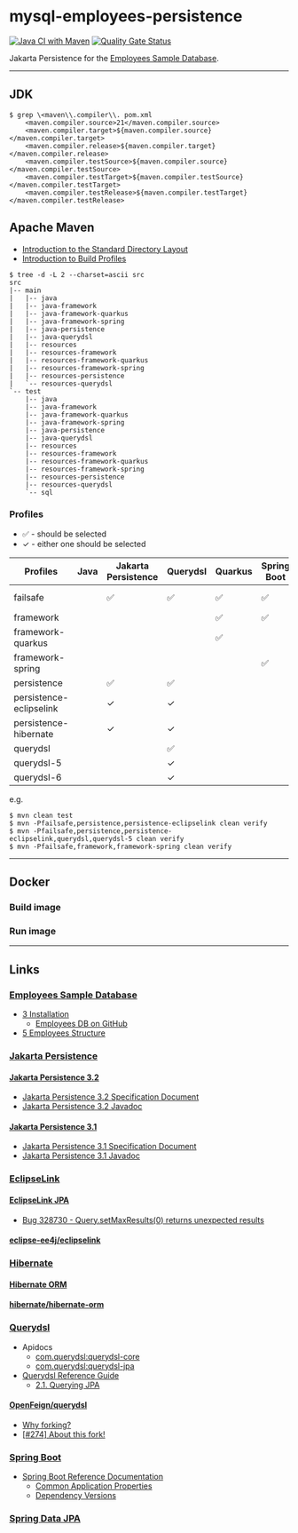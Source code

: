 # mysql-employees-persistence

[![Java CI with Maven](https://github.com/jinahya/mysql-emploees-persistence/actions/workflows/maven.yml/badge.svg)](https://github.com/jinahya/mysql-emploees-persistence/actions/workflows/maven.yml)
[![Quality Gate Status](https://sonarcloud.io/api/project_badges/measure?project=jinahya_mysql-emploees-persistence&metric=alert_status)](https://sonarcloud.io/summary/new_code?id=jinahya_mysql-emploees-persistence)

Jakarta Persistence for the [Employees Sample Database](https://dev.mysql.com/doc/employee/en/).

---


## JDK

```text
$ grep \<maven\\.compiler\\. pom.xml
    <maven.compiler.source>21</maven.compiler.source>
    <maven.compiler.target>${maven.compiler.source}</maven.compiler.target>
    <maven.compiler.release>${maven.compiler.target}</maven.compiler.release>
    <maven.compiler.testSource>${maven.compiler.source}</maven.compiler.testSource>
    <maven.compiler.testTarget>${maven.compiler.testSource}</maven.compiler.testTarget>
    <maven.compiler.testRelease>${maven.compiler.testTarget}</maven.compiler.testRelease>
```

## Apache Maven

* [Introduction to the Standard Directory Layout](https://maven.apache.org/guides/introduction/introduction-to-the-standard-directory-layout.html)
* [Introduction to Build Profiles](https://maven.apache.org/guides/introduction/introduction-to-profiles.html)

```text
$ tree -d -L 2 --charset=ascii src
src
|-- main
|   |-- java
|   |-- java-framework
|   |-- java-framework-quarkus
|   |-- java-framework-spring
|   |-- java-persistence
|   |-- java-querydsl
|   |-- resources
|   |-- resources-framework
|   |-- resources-framework-quarkus    
|   |-- resources-framework-spring
|   |-- resources-persistence
|   `-- resources-querydsl
`-- test
    |-- java
    |-- java-framework
    |-- java-framework-quarkus
    |-- java-framework-spring
    |-- java-persistence
    |-- java-querydsl
    |-- resources
    |-- resources-framework
    |-- resources-framework-quarkus
    |-- resources-framework-spring
    |-- resources-persistence
    |-- resources-querydsl
    `-- sql
```

### Profiles

* &#x2705; - should be selected
* &#x2713; - either one should be selected

| Profiles                | Java | Jakarta Persistence | Querydsl | Quarkus  | Spring Boot | Notes   |
|-------------------------|------|---------------------|----------|----------|-------------|---------|
| failsafe                |      | &#x2705;            | &#x2705; | &#x2705; | &#x2705;    | for ITs |
| framework               |      |                     |          | &#x2705; | &#x2705;    |         |
| framework-quarkus       |      |                     |          | &#x2705; |             |         |
| framework-spring        |      |                     |          |          | &#x2705;    |         |
| persistence             |      | &#x2705;            | &#x2705; |          |             |         |
| persistence-eclipselink |      | &#x2713;            | &#x2713; |          |             |         |
| persistence-hibernate   |      | &#x2713;            | &#x2713; |          |             |         |
| querydsl                |      |                     | &#x2705; |          |             |         |
| querydsl-5              |      |                     | &#x2713; |          |             |         |
| querydsl-6              |      |                     | &#x2713; |          |             |         |

e.g.

```text
$ mvn clean test
$ mvn -Pfailsafe,persistence,persistence-eclipselink clean verify 
$ mvn -Pfailsafe,persistence,persistence-eclipselink,querydsl,querydsl-5 clean verify 
$ mvn -Pfailsafe,framework,framework-spring clean verify 
```

---

## Docker

### Build image

### Run image

---

## Links

### [Employees Sample Database](https://dev.mysql.com/doc/employee/en/)

* [3 Installation](https://dev.mysql.com/doc/employee/en/employees-installation.html)
    * [Employees DB on GitHub](https://github.com/datacharmer/test_db)
* [5 Employees Structure](https://dev.mysql.com/doc/employee/en/sakila-structure.html)

### [Jakarta Persistence](https://jakarta.ee/specifications/persistence/)

#### [Jakarta Persistence 3.2](https://jakarta.ee/specifications/persistence/3.2/)

* [Jakarta Persistence 3.2 Specification Document](https://jakarta.ee/specifications/persistence/3.2/jakarta-persistence-spec-3.2-m2)
* [Jakarta Persistence 3.2 Javadoc](https://jakarta.ee/specifications/persistence/3.2/apidocs/jakarta.persistence/module-summary.html)

#### [Jakarta Persistence 3.1](https://jakarta.ee/specifications/persistence/3.1/)

* [Jakarta Persistence 3.1 Specification Document](https://jakarta.ee/specifications/persistence/3.1/jakarta-persistence-spec-3.1)
* [Jakarta Persistence 3.1 Javadoc](https://jakarta.ee/specifications/persistence/3.1/apidocs)

### [EclipseLink](https://eclipse.dev/eclipselink/)

#### [EclipseLink JPA](https://eclipse.dev/eclipselink/#jpa)

* [Bug 328730 - Query.setMaxResults(0) returns unexpected results](https://bugs.eclipse.org/bugs/show_bug.cgi?id=328730)

#### [eclipse-ee4j/eclipselink](https://github.com/eclipse-ee4j/eclipselink)

### [Hibernate](https://hibernate.org/)

#### [Hibernate ORM](https://hibernate.org/orm/)

#### [hibernate/hibernate-orm](https://github.com/hibernate/hibernate-orm)

### [Querydsl](http://querydsl.com/)

* Apidocs
    * [com.querydsl:querydsl-core](https://javadoc.io/doc/com.querydsl/querydsl-core/latest/index.html)
    * [com.querydsl:querydsl-jpa](https://javadoc.io/doc/com.querydsl/querydsl-jpa/latest/index.html)
* [Querydsl Reference Guide](http://querydsl.com/static/querydsl/latest/reference/html/)
    * [2.1. Querying JPA](http://querydsl.com/static/querydsl/latest/reference/html/ch02.html#jpa_integration)

#### [OpenFeign/querydsl](https://github.com/OpenFeign/querydsl)

* [Why forking?](https://github.com/OpenFeign/querydsl#why-forking)
* [\[#274\] About this fork!](https://github.com/OpenFeign/querydsl/issues/274)

### [Spring Boot](https://spring.io/projects/spring-boot)

* [Spring Boot Reference Documentation](https://docs.spring.io/spring-boot/docs/current/reference/html/index.html)
    * [Common Application Properties](https://docs.spring.io/spring-boot/docs/current/reference/html/application-properties.html)
    * [Dependency Versions](https://docs.spring.io/spring-boot/docs/current/reference/html/dependency-versions.html)

### [Spring Data JPA](https://spring.io/projects/spring-data-jpa)
